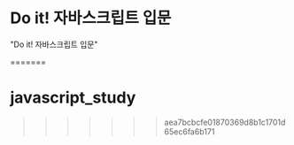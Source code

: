 
# Do it! 자바스크립트 입문
"Do it! 자바스크립트 입문"

=======
# javascript_study
>>>>>>> aea7bcbcfe01870369d8b1c1701d65ec6fa6b171
